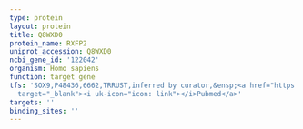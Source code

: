 ```yaml
---
type: protein
layout: protein
title: Q8WXD0
protein_name: RXFP2
uniprot_accession: Q8WXD0
ncbi_gene_id: '122042'
organism: Homo sapiens
function: target gene
tfs: 'SOX9,P48436,6662,TRRUST,inferred by curator,&ensp;<a href="https://www.ncbi.nlm.nih.gov/pubmed/?term=19416188%5Buid%5D"
  target="_blank"><i uk-icon="icon: link"></i>Pubmed</a>'
targets: ''
binding_sites: ''
---
```

